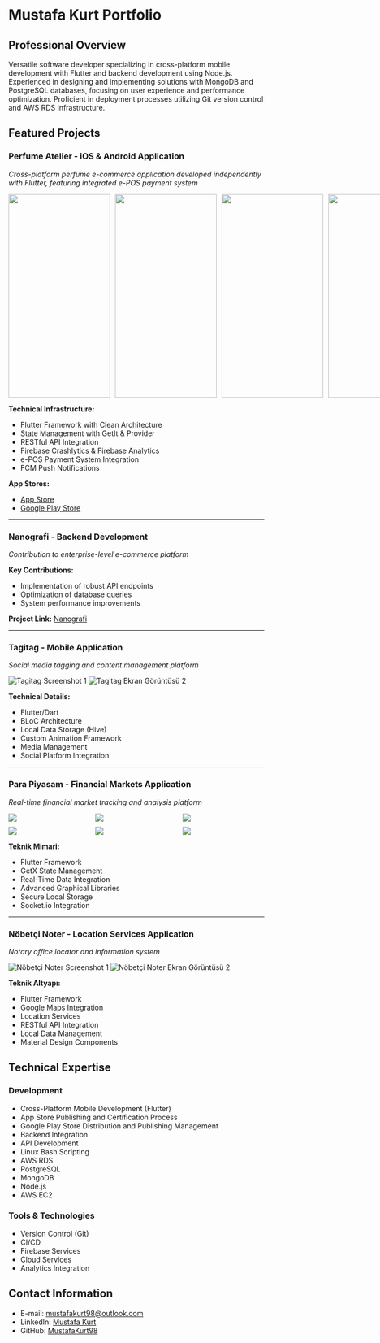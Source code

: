 # Mustafa Kurt Portfolio

## Professional Overview
Versatile software developer specializing in cross-platform mobile development with Flutter and backend development using Node.js. Experienced in designing and implementing solutions with MongoDB and PostgreSQL databases, focusing on user experience and performance optimization. Proficient in deployment processes utilizing Git version control and AWS RDS infrastructure.

## Featured Projects

### Perfume Atelier - iOS & Android Application
*Cross-platform perfume e-commerce application developed independently with Flutter, featuring integrated e-POS payment system*

<div style="display: flex; flex-direction: row; gap: 10px; justify-content: space-between; align-items: center;">
<img src="./assets/perfume_atelier/IMG_2228-portrait.png" width="200" height="400" style="object-fit: cover;">
<img src="./assets/perfume_atelier/IMG_2229-portrait.png" width="200" height="400" style="object-fit: cover;">
<img src="./assets/perfume_atelier/IMG_2230-portrait.png" width="200" height="400" style="object-fit: cover;">
<img src="./assets/perfume_atelier/IMG_2231-portrait.png" width="200" height="400" style="object-fit: cover;">
</div>


**Technical Infrastructure:**
- Flutter Framework with Clean Architecture
- State Management with GetIt & Provider
- RESTful API Integration
- Firebase Crashlytics & Firebase Analytics
- e-POS Payment System Integration
- FCM Push Notifications

**App Stores:**
- [App Store](https://apps.apple.com/tr/app/perfume-atelier/id6505069260?l=tr)
- [Google Play Store](https://play.google.com/store/apps/details?id=com.osicrew.perfume_atelier&hl=tr)

---

### Nanografi - Backend Development
*Contribution to enterprise-level e-commerce platform*

**Key Contributions:**
- Implementation of robust API endpoints
- Optimization of database queries
- System performance improvements

**Project Link:** [Nanografi](https://nanografi.com)

---

### Tagitag - Mobile Application
*Social media tagging and content management platform*

![Tagitag Screenshot 1](./assets/images/tagitag/screenshot1.png)
![Tagitag Ekran Görüntüsü 2](./assets/images/tagitag/screenshot2.png)

**Technical Details:**
- Flutter/Dart
- BLoC Architecture
- Local Data Storage (Hive)
- Custom Animation Framework
- Media Management
- Social Platform Integration

---

### Para Piyasam - Financial Markets Application
*Real-time financial market tracking and analysis platform*

<div style="display: flex; flex-direction: column; gap: 10px;">
  <div style="display: flex; flex-direction: row; gap: 10px; justify-content: space-between;">
    <img src="./assets/para_piyasam/1.png" style="object-fit: cover; flex: 1;">
    <img src="./assets/para_piyasam/2.png" style="object-fit: cover; flex: 1;">
    <img src="./assets/para_piyasam/3.png" style="object-fit: cover; flex: 1;">
  </div>
  <div style="display: flex; flex-direction: row; gap: 10px; justify-content: space-between;">
    <img src="./assets/para_piyasam/4.png" style="object-fit: cover; flex: 1;">
    <img src="./assets/para_piyasam/5.png" style="object-fit: cover; flex: 1;">
    <img src="./assets/para_piyasam/6.png" style="object-fit: cover; flex: 1;">
  </div>
</div>

**Teknik Mimari:**
- Flutter Framework
- GetX State Management
- Real-Time Data Integration
- Advanced Graphical Libraries
- Secure Local Storage
- Socket.io Integration

---

### Nöbetçi Noter - Location Services Application
*Notary office locator and information system*

![Nöbetçi Noter Screenshot 1](./assets/images/nobetci_noter/screenshot1.png)
![Nöbetçi Noter Ekran Görüntüsü 2](./assets/images/nobetci_noter/screenshot2.png)

**Teknik Altyapı:**
- Flutter Framework
- Google Maps Integration
- Location Services
- RESTful API Integration
- Local Data Management
- Material Design Components

## Technical Expertise

### Development
- Cross-Platform Mobile Development (Flutter)
- App Store Publishing and Certification Process
- Google Play Store Distribution and Publishing Management
- Backend Integration
- API Development
- Linux Bash Scripting
- AWS RDS
- PostgreSQL
- MongoDB
- Node.js
- AWS EC2

### Tools & Technologies
- Version Control (Git)
- CI/CD
- Firebase Services
- Cloud Services
- Analytics Integration

## Contact Information
- E-mail: [mustafakurt98@outlook.com](mailto:mustafakurt98@outlook.com)
- LinkedIn: [Mustafa Kurt](https://linkedin.com/in/mustafakurt98)
- GitHub: [MustafaKurt98](https://github.com/mustafakurt98)

